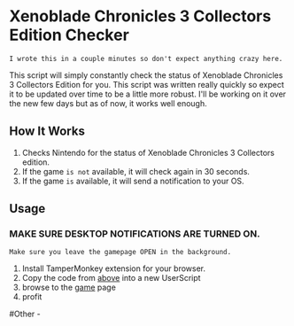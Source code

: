# Xenoblade Chronicles 3 Collectors Edition Checker


`I wrote this in a couple minutes so don't expect anything crazy here.`

This script will simply constantly check the status of Xenoblade Chronicles 3 Collectors Edition for you. This script was written really quickly so expect it to be updated over time to be a little more robust. I'll be working on it over the new few days but as of now, it works well enough.


## How It Works

1. Checks Nintendo for the status of Xenoblade Chronicles 3 Collectors edition.
2. If the game `is not` available, it will check again in 30 seconds.
3. If the game `is` available, it will send a notification to your OS.

## Usage

### MAKE SURE DESKTOP NOTIFICATIONS ARE TURNED ON.
`Make sure you leave the gamepage OPEN in the background.`

1. Install TamperMonkey extension for your browser.
2. Copy the code from [above] into a new UserScript
3. browse to the [game] page
4. profit

[game]: https://www.nintendo.com/store/products/xenoblade-chronicles-3-special-edition-switch/
[above]: https://github.com/Tonyhh/Userscripts/blob/main/xenobladechecker.js

#Other -



